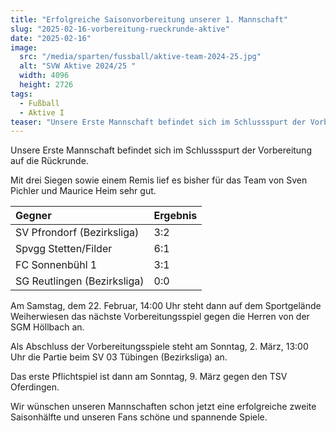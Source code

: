 ```yaml
---
title: "Erfolgreiche Saisonvorbereitung unserer 1. Mannschaft"
slug: "2025-02-16-vorbereitung-rueckrunde-aktive"
date: "2025-02-16"
image:
  src: "/media/sparten/fussball/aktive-team-2024-25.jpg"
  alt: "SVW Aktive 2024/25 "
  width: 4096
  height: 2726
tags:
  - Fußball
  - Aktive I
teaser: "Unsere Erste Mannschaft befindet sich im Schlussspurt der Vorbereitung auf die Rückrunde."
---
```

Unsere Erste Mannschaft befindet sich im Schlussspurt der Vorbereitung auf die Rückrunde.

Mit drei Siegen sowie einem Remis lief es bisher für das Team von Sven Pichler und Maurice Heim sehr gut.

| Gegner                       | Ergebnis |
|:-----------------------------|:---------|
| SV Pfrondorf (Bezirksliga)   | 3:2      |
| Spvgg Stetten/Filder         | 6:1      |
| FC Sonnenbühl 1              | 3:1      |
| SG Reutlingen (Bezirksliga)  | 0:0      |

Am Samstag, dem 22. Februar, 14:00 Uhr steht dann auf dem Sportgelände Weiherwiesen das nächste Vorbereitungsspiel gegen die Herren von der SGM Höllbach an.

Als Abschluss der Vorbereitungsspiele steht am Sonntag, 2. März, 13:00 Uhr die Partie beim SV 03 Tübingen (Bezirksliga) an.

Das erste Pflichtspiel ist dann am Sonntag, 9. März gegen den TSV Oferdingen.

Wir wünschen unseren Mannschaften schon jetzt eine erfolgreiche zweite Saisonhälfte und unseren Fans schöne und spannende Spiele.
